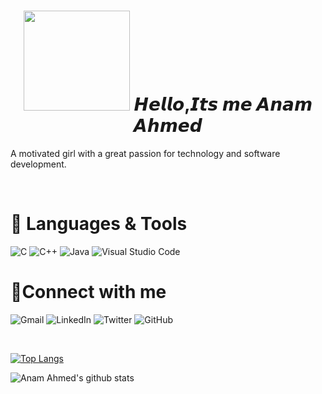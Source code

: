<h1 align="center"><img src="https://media.giphy.com/media/3ohhwMDyS6rv3sB8yI/giphy.gif" width="170px" height="160px" > 𝙃𝙚𝙡𝙡𝙤,𝙄𝙩𝙨 𝙢𝙚 𝘼𝙣𝙖𝙢 𝘼𝙝𝙢𝙚𝙙 </h1>

A motivated girl with a great passion for technology and software development.
<!-- - 🔭 I’m currently working on spaceX project
- 🌱 I’m currently learning ...
- 👯 I’m looking to collaborate on ...
- 🤔 I’m looking for help with ...
- 💬 Ask me about ...
- 📫 How to reach me: ...
- 😄 Pronouns: ...
- ⚡ Fun fact: ... -->
<!-- <img src="https://media.giphy.com/media/3ohhwMDyS6rv3sB8yI/giphy.gif" width="170px">  -->
<br>

# 🧨 Languages & Tools

![C](https://img.shields.io/badge/c-%2300599C.svg?style=for-the-badge&logo=c&logoColor=white)
![C++](https://img.shields.io/badge/c++-%2300599C.svg?style=for-the-badge&logo=c%2B%2B&logoColor=white)
![Java](https://img.shields.io/badge/java-%23ED8B00.svg?style=for-the-badge&logo=java&logoColor=white)
![Visual Studio Code](https://img.shields.io/badge/Visual%20Studio%20Code-0078d7.svg?style=for-the-badge&logo=visual-studio-code&logoColor=white)
<br>


# 🧨Connect with me
![Gmail](https://img.shields.io/badge/Gmail-D14836?style=for-the-badge&logo=gmail&logoColor=white)
![LinkedIn](https://img.shields.io/badge/linkedin-%230077B5.svg?style=for-the-badge&logo=linkedin&logoColor=white)
![Twitter](https://img.shields.io/badge/<handle>-%231DA1F2.svg?style=for-the-badge&logo=Twitter&logoColor=white)
![GitHub](https://img.shields.io/badge/github-%23121011.svg?style=for-the-badge&logo=github&logoColor=white)

<br>

[![Top Langs](https://github-readme-stats.vercel.app/api/top-langs/?username=ianamahmed&layout=compact&theme=react)](https://github.com/ianamahmed/github-readme-stats)


![Anam Ahmed's github stats](https://github-readme-stats.vercel.app/api?username=ianamahmed&theme=react&show_icons=true)


<!-- **ianamahmed/ianamahmed** is a ✨ _special_ ✨ repository because its `README.md` (this file) appears on your GitHub profile.

Here are some ideas to get you started:

- 🔭 I’m currently working on ...
- 🌱 I’m currently learning ...
- 👯 I’m looking to collaborate on ...
- 🤔 I’m looking for help with ...
- 💬 Ask me about ...
- 📫 How to reach me: ...
- 😄 Pronouns: ...
- ⚡ Fun fact: ...
 -->
